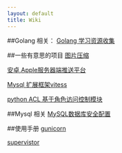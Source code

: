 ```yaml
---
layout: default
title: Wiki
---
```


##Golang 相关：
  [Golang 学习资源收集](2012/07/13/collect-golang-resource-before-learn/)

##一些有意思的项目
  [图片压缩](https://github.com/doda/imagy/tree/master/imagy)

  [安卓,Apple服务器端推送平台](https://github.com/monnand/uniqush)

  [Mysql 扩展框架vitess](http://code.google.com/p/vitess/)

  [python ACL 基于角色访问控制模块](http://github.tonyseek.com/simple-rbac/)

##Mysql 相关
  [MySQL数据库安全配置](http://www.xfocus.net/articles/200203/368.html)

##使用手册
  [gunicorn](http://gunicorn.org/configure.html)

  [supervistor](http://supervisord.org/configuration.html#group-x-section-settings)
